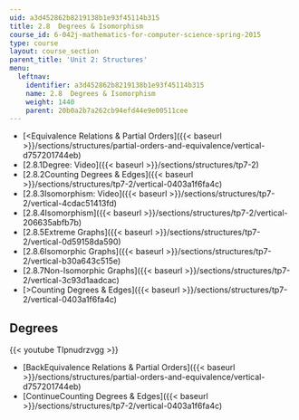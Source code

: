 ```yaml
---
uid: a3d452862b8219138b1e93f45114b315
title: 2.8  Degrees & Isomorphism
course_id: 6-042j-mathematics-for-computer-science-spring-2015
type: course
layout: course_section
parent_title: 'Unit 2: Structures'
menu:
  leftnav:
    identifier: a3d452862b8219138b1e93f45114b315
    name: 2.8  Degrees & Isomorphism
    weight: 1440
    parent: 20b0a2b7a262cb94efd44e9e00511cee
---
```


*   [<Equivalence Relations & Partial Orders]({{< baseurl >}}/sections/structures/partial-orders-and-equivalence/vertical-d757201744eb)
*   [2.8.1Degree: Video]({{< baseurl >}}/sections/structures/tp7-2)
*   [2.8.2Counting Degrees & Edges]({{< baseurl >}}/sections/structures/tp7-2/vertical-0403a1f6fa4c)
*   [2.8.3Isomorphism: Video]({{< baseurl >}}/sections/structures/tp7-2/vertical-4cdac51413fd)
*   [2.8.4Isomorphism]({{< baseurl >}}/sections/structures/tp7-2/vertical-206635abfb7b)
*   [2.8.5Extreme Graphs]({{< baseurl >}}/sections/structures/tp7-2/vertical-0d59158da590)
*   [2.8.6Isomorphic Graphs]({{< baseurl >}}/sections/structures/tp7-2/vertical-b30a643c515e)
*   [2.8.7Non-Isomorphic Graphs]({{< baseurl >}}/sections/structures/tp7-2/vertical-3c93d1aadcac)
*   [\>Counting Degrees & Edges]({{< baseurl >}}/sections/structures/tp7-2/vertical-0403a1f6fa4c)

Degrees
-------

{{< youtube TIpnudrzvgg >}}

*   [BackEquivalence Relations & Partial Orders]({{< baseurl >}}/sections/structures/partial-orders-and-equivalence/vertical-d757201744eb)
*   [ContinueCounting Degrees & Edges]({{< baseurl >}}/sections/structures/tp7-2/vertical-0403a1f6fa4c)